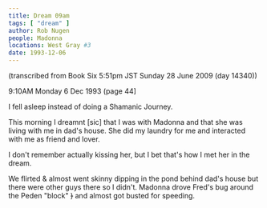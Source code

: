 ```yaml
---
title: Dream 09am
tags: [ "dream" ]
author: Rob Nugen
people: Madonna
locations: West Gray #3
date: 1993-12-06
---
```


<p class="note">(transcribed from Book Six 5:51pm JST Sunday 28 June 2009 (day 14340))</p>

<p class="date">9:10AM Monday 6 Dec 1993 (page 44]</p>

<p>I fell asleep instead of doing a Shamanic Journey.</p>

<p class="dream">This morning I dreamnt [sic] that I was with Madonna and that she was living with
me in dad's house.  She did my laundry for me and interacted with me as friend and lover.</p>

<p>I don't remember actually kissing her, but I bet that's how I met her in the dream.</p>

<p class="dream">We flirted &amp; almost went skinny dipping in the pond behind dad's house but
there were other guys there so I didn't.  Madonna drove Fred's bug around the Peden
&quot;block&quot; <del>)</del> and almost got busted for speeding.</p>
